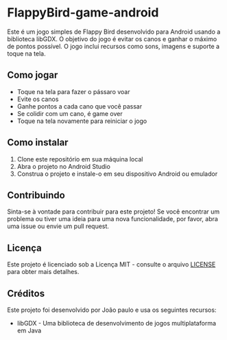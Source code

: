 # FlappyBird-game-android

Este é um jogo simples de Flappy Bird desenvolvido para Android usando a biblioteca libGDX. O objetivo do jogo é evitar os canos e ganhar o máximo de pontos possível. O jogo inclui recursos como sons, imagens e suporte a toque na tela.

## Como jogar

- Toque na tela para fazer o pássaro voar
- Evite os canos
- Ganhe pontos a cada cano que você passar
- Se colidir com um cano, é game over
- Toque na tela novamente para reiniciar o jogo

## Como instalar

1. Clone este repositório em sua máquina local
2. Abra o projeto no Android Studio
3. Construa o projeto e instale-o em seu dispositivo Android ou emulador

## Contribuindo

Sinta-se à vontade para contribuir para este projeto! Se você encontrar um problema ou tiver uma ideia para uma nova funcionalidade, por favor, abra uma issue ou envie um pull request.

## Licença

Este projeto é licenciado sob a Licença MIT - consulte o arquivo [LICENSE](LICENSE) para obter mais detalhes.

## Créditos

Este projeto foi desenvolvido por João paulo e usa os seguintes recursos:

- libGDX - Uma biblioteca de desenvolvimento de jogos multiplataforma em Java

